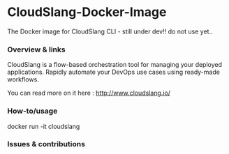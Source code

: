 # CloudSlang-Docker-Image
The Docker image for CloudSlang CLI - still under dev!! do not use yet..

### Overview & links

CloudSlang is a flow-based orchestration tool for managing your deployed applications. Rapidly automate your DevOps use cases using ready-made workflows.

You can read more on it here : http://www.cloudslang.io/

### How-to/usage

docker run -it cloudslang

### Issues & contributions
